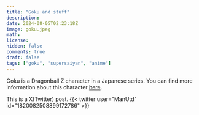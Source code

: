 ```yaml
---
title: "Goku and stuff"
description: 
date: 2024-08-05T02:23:18Z
image: goku.jpeg
math: 
license: 
hidden: false
comments: true
draft: false
tags: ["goku", "supersaiyan", "anime"]
---
```


Goku is a Dragonball Z character in a Japanese series.
You can find more information about this character [here](https://dragonball.fandom.com/wiki/Goku). 

This is a X(Twitter) post.
{{< twitter user="ManUtd" id="1820082508899172786" >}}